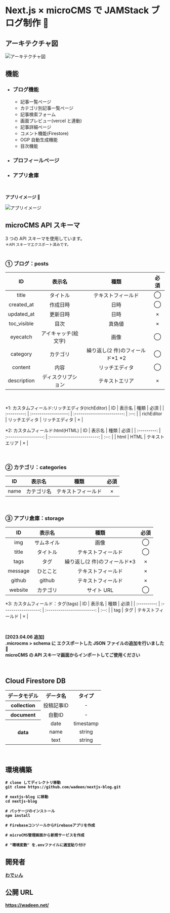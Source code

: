 # Next.js × microCMS で JAMStack ブログ制作 🦖

## アーキテクチャ図

![アーキテクチャ図](public/images/architecture.png)
<br />

## 機能

- ### ブログ機能

  - 記事一覧ぺージ
  - カテゴリ別記事一覧ぺージ
  - 記事検索フォーム
  - 画面プレビュー(vercel と連動)
  <!-- - Google Analytics \*準備中
  - 人気記事 \*準備中 -->
  - 記事詳細ページ
  - コメント機能(Firestore)
  - OGP 自動生成機能
  - 目次機能

- ### プロフィールページ

- ### アプリ倉庫
    <br />

**アプリイメージ 🙌**

![アプリイメージ](public/images/thumbnail.png)

## microCMS API スキーマ

3 つの API スキーマを使用しています。<br />
<small>＊API スキーマエクスポート済みです。</small>
<br />
<br />

### ① ブログ：posts

|     ID      |        表示名        |               種類                | 必須 |
| :---------: | :------------------: | :-------------------------------: | :--: |
|    title    |       タイトル       |        テキストフィールド         |  ◯   |
| created_at  |       作成日時       |               日時                |  ◯   |
| updated_at  |       更新日時       |               日時                |  ×   |
| toc_visible |         目次         |              真偽値               |  ×   |
|  eyecatch   | アイキャッチ(絵文字) |               画像                |  ◯   |
|  category   |       カテゴリ       | 繰り返し(2 件)のフィールド\*1 \*2 |  ◯   |
|   content   |         内容         |          リッチエディタ           |  ◯   |
| description |  ディスクリプション  |          テキストエリア           |  ×   |

<br />

\*1: カスタムフィールド:リッチエディタ(richEditor)
| ID | 表示名 | 種類 | 必須 |
| :---------: | :------------------: | :------------------------: | :--: |
| richEditor | リッチエディタ | リッチエディタ | × |

\*2: カスタムフィールド:html(HTML)
| ID | 表示名 | 種類 | 必須 |
| :---------: | :------------------: | :------------------------: | :--: |
| html | HTML | テキストエリア | × |

<br />

### ② カテゴリ：categories

|  ID  |   表示名   |        種類        | 必須 |
| :--: | :--------: | :----------------: | :--: |
| name | カテゴリ名 | テキストフィールド |  ×   |

<br />

### ③ アプリ倉庫：storage

|   ID    |   表示名   |             種類              | 必須 |
| :-----: | :--------: | :---------------------------: | :--: |
|   img   | サムネイル |             画像              |  ◯   |
|  title  |  タイトル  |      テキストフィールド       |  ◯   |
|  tags   |    タグ    | 繰り返し(2 件)のフィールド\*3 |  ×   |
| message |  ひとこと  |      テキストフィールド       |  ×   |
| github  |   github   |      テキストフィールド       |  ×   |
| website |  カテゴリ  |          サイト URL           |  ◯   |

\*3: カスタムフィールド：タグ(tags)
| ID | 表示名 | 種類 | 必須 |
| :---------: | :------------------: | :------------------------: | :--: |
| tag | タグ | テキストフィールド | × |

<br />

<b>[2023.04.06 追加] <br />
.microcms > schema に エクスポートした JSON ファイルの追加を行いました 🚀<br />microCMS の API スキーマ画面からインポートしてご使用ください </br>

<br />

## Cloud Firestore DB

<table>
<tr align="center">
<th>データモデル</th>
<th>データ名</th>
<th>タイプ</th>
</tr>
<tr>
<tr align="center">
<th>collection</th>
<td>投稿記事ID</td>
<td>-</td>
</tr>
<tr align="center">
<th>document</th>
<td>自動ID</td>
<td>-</td>
</tr>
<tr align="center">
<th rowspan="3">data</th>
<td>date</td>
<td>timestamp</td>
</tr>
<tr  align="center">
<td>name</td>
<td>string</td>
</tr>
<tr align="center">
<td>text</td>
<td>string</td>
</tr>
</table>
<br />

## 環境構築

```
# clone してディレクトリ移動
git clone https://github.com/wadeen/nextjs-blog.git

# nextjs-blog に移動
cd nextjs-blog

# パッケージのインストール
npm install

# FirebaseコンソールからFirebaseアプリを作成

# microCMS管理画面から新規サービスを作成

# "環境変数" を.envファイルに適宜貼り付け
```

## 開発者

[わでぃん](https://github.com/wadeen)

## 公開 URL

https://wadeen.net/

